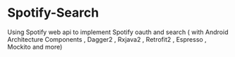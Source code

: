 # Spotify-Search
Using Spotify web api to implement Spotify oauth and search ( with Android Architecture Components , Dagger2 , Rxjava2 , Retrofit2 , Espresso , Mockito and more)
